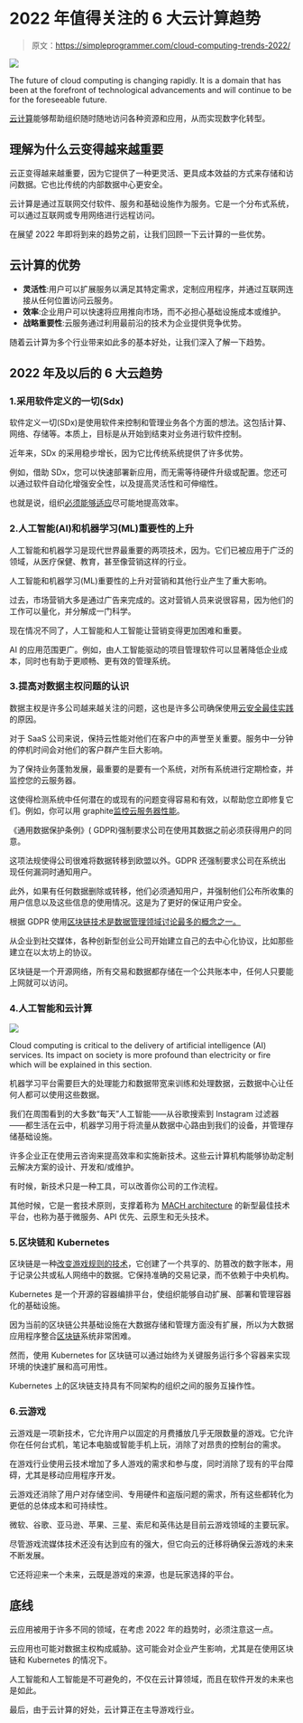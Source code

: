 # 2022 年值得关注的 6 大云计算趋势

> 原文：<https://simpleprogrammer.com/cloud-computing-trends-2022/>

![](img/99fd69db0dd84faebec3882cf3b05fcf.png)

The future of cloud computing is changing rapidly. It is a domain that has been at the forefront of technological advancements and will continue to be for the foreseeable future.

[云计算](https://simpleprogrammer.com/career-in-cloud-computing/)能够帮助组织随时随地访问各种资源和应用，从而实现数字化转型。

## 理解为什么云变得越来越重要

云正变得越来越重要，因为它提供了一种更灵活、更具成本效益的方式来存储和访问数据。它也比传统的内部数据中心更安全。

云计算是通过互联网交付软件、服务和基础设施作为服务。它是一个分布式系统，可以通过互联网或专用网络进行远程访问。

在展望 2022 年即将到来的趋势之前，让我们回顾一下云计算的一些优势。

## 云计算的优势

*   **灵活性**:用户可以扩展服务以满足其特定需求，定制应用程序，并通过互联网连接从任何位置访问云服务。
*   **效率**:企业用户可以快速将应用推向市场，而不必担心基础设施成本或维护。
*   **战略重要性**:云服务通过利用最前沿的技术为企业提供竞争优势。

随着云计算为多个行业带来如此多的基本好处，让我们深入了解一下趋势。

## 2022 年及以后的 6 大云趋势

### 1.采用软件定义的一切(Sdx)

软件定义一切(SDx)是使用软件来控制和管理业务各个方面的想法。这包括计算、网络、存储等。本质上，目标是从开始到结束对业务进行软件控制。

近年来，SDx 的采用稳步增长，因为它比传统系统提供了许多优势。

例如，借助 SDx，您可以快速部署新应用，而无需等待硬件升级或配置。您还可以通过软件自动化增强安全性，以及提高灵活性和可伸缩性。

也就是说，组织[必须能够适应](https://www.amazon.com/M%D0%B0%D1%81hin%D0%B5-L%D0%B5%D0%B0rning-B%D0%B5ginn%D0%B5r%D1%95-Everything-Tensorflow-ebook/dp/B07TQJ1LVK/)尽可能地提高效率。

### 2.人工智能(AI)和机器学习(ML)重要性的上升

人工智能和机器学习是现代世界最重要的两项技术，因为。它们已被应用于广泛的领域，从医疗保健、教育，甚至像营销这样的行业。

人工智能和机器学习(ML)重要性的上升对营销和其他行业产生了重大影响。

过去，市场营销大多是通过广告来完成的。这对营销人员来说很容易，因为他们的工作可以量化，并分解成一门科学。

现在情况不同了，人工智能和人工智能让营销变得更加困难和重要。

AI 的应用范围更广。例如，由人工智能驱动的项目管理软件可以显著降低企业成本，同时也有助于更顺畅、更有效的管理系统。

### 3.提高对数据主权问题的认识

数据主权是许多公司越来越关注的问题，这也是许多公司确保使用[云安全最佳实践](https://www.blumira.com/cloud-security-best-practices/)的原因。

对于 SaaS 公司来说，保持云性能对他们在客户中的声誉至关重要。服务中一分钟的停机时间会对他们的客户群产生巨大影响。

为了保持业务蓬勃发展，最重要的是要有一个系统，对所有系统进行定期检查，并监控您的云服务器。

这使得检测系统中任何潜在的或现有的问题变得容易和有效，以帮助您立即修复它们。例如，你可以用 graphite[监控云服务器性能](https://www.metricfire.com/blog/how-to-monitor-cloud-server-performance-with-graphite/)。

《通用数据保护条例》( GDPR)强制要求公司在使用其数据之前必须获得用户的同意。

这项法规使得公司很难将数据转移到欧盟以外。GDPR 还强制要求公司在系统出现任何漏洞时通知用户。

此外，如果有任何数据删除或转移，他们必须通知用户，并强制他们公布所收集的用户信息以及这些信息的使用情况。这是为了更好的保证用户安全。

根据 GDPR 使用[区块链技术是数据管理领域讨论最多的概念之一。](https://simpleprogrammer.com/gdpr-blockchain-guide/)

从企业到社交媒体，各种创新型创业公司开始建立自己的去中心化协议，比如那些建立在以太坊上的协议。

区块链是一个开源网络，所有交易和数据都存储在一个公共账本中，任何人只要能上网就可以访问。

### 4.人工智能和云计算

![](img/e612bed8cfd09750eb56d10c7fa17a49.png)

Cloud computing is critical to the delivery of artificial intelligence (AI) services. Its impact on society is more profound than electricity or fire which will be explained in this section.

机器学习平台需要巨大的处理能力和数据带宽来训练和处理数据，云数据中心让任何人都可以使用这些数据。

我们在周围看到的大多数“每天”人工智能——从谷歌搜索到 Instagram 过滤器——都生活在云中，机器学习用于将流量从数据中心路由到我们的设备，并管理存储基础设施。

许多企业正在使用云咨询来提高效率和实施新技术。这些云计算机构能够协助定制云解决方案的设计、开发和/或维护。

有时候，新技术只是一种工具，可以改善你公司的工作流程。

其他时候，它是一套技术原则，支撑着称为 [MACH architecture](https://blog.bluestonepim.com/blog/easy-breezy-guide-to-mach-architect) 的新型最佳技术平台，也称为基于微服务、API 优先、云原生和无头技术。

### 5.区块链和 Kubernetes

区块链是一种[改变游戏规则的技术](https://www.amazon.com/Blockchain-Revolution-Technology-Changing-Business-ebook/dp/B0141ZP32E/)，它创建了一个共享的、防篡改的数字账本，用于记录公共或私人网络中的数据。它保持准确的交易记录，而不依赖于中央机构。

Kubernetes 是一个开源的容器编排平台，使组织能够自动扩展、部署和管理容器化的基础设施。

因为当前的区块链公共基础设施在大数据存储和管理方面没有扩展，所以为大数据应用程序整合[区块链](https://simpleprogrammer.com/blockchain-trends-2022/)系统非常困难。

然而，使用 Kubernetes for 区块链可以通过始终为关键服务运行多个容器来实现环境的快速扩展和高可用性。

Kubernetes 上的区块链支持具有不同架构的组织之间的服务互操作性。

### 6.云游戏

云游戏是一项新技术，它允许用户以固定的月费播放几乎无限数量的游戏。它允许你在任何台式机，笔记本电脑或智能手机上玩，消除了对昂贵的控制台的需求。

在游戏行业使用云技术增加了多人游戏的需求和参与度，同时消除了现有的平台障碍，尤其是移动应用程序开发。

云游戏还消除了用户对存储空间、专用硬件和盗版问题的需求，所有这些都转化为更低的总体成本和可持续性。

微软、谷歌、亚马逊、苹果、三星、索尼和英伟达是目前云游戏领域的主要玩家。

尽管游戏流媒体技术还没有达到应有的强大，但它向云的迁移将确保云游戏的未来不断发展。

它还将迎来一个未来，云既是游戏的来源，也是玩家选择的平台。

## 底线

云应用被用于许多不同的领域，在考虑 2022 年的趋势时，必须注意这一点。

云应用也可能对数据主权构成威胁。这可能会对企业产生影响，尤其是在使用区块链和 Kubernetes 的情况下。

人工智能和人工智能是不可避免的，不仅在云计算领域，而且在软件开发的未来也是如此。

最后，由于云计算的好处，云计算正在主导游戏行业。